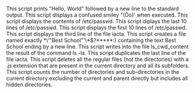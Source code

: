 This script prints "Hello, World" followed by a new line to the standard output.
This script displays a confused smiley "(Ôo)' when executed.
This script displays the contents of /etc/passwd.
This script diplays the last 10 lines of /etc/passwd.
This script displays the first 10 lines of /etc/passwd.
This script displays the third line of the file iacta.
This script creates a file named exactly \*\\'"Best School"\'\\*$\?\*\*\*\*\*:) containing the text Best School ending by a new line.
This script writes into the file ls_cwd_content the result of the command ls -la.
This script duplicates the last line of the file iacta.
This script deletes all the regular files (not the directories) with a .js extension that are present in the current directory and all its subfolders.
This script counts the number of directories and sub-directories in the current directory excluding the current and parent directly but includes all hidden directories.
